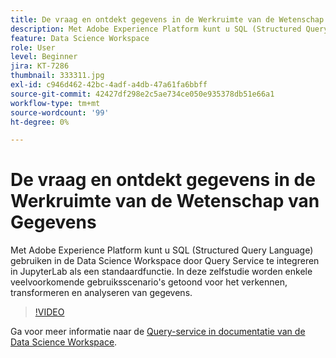 ```yaml
---
title: De vraag en ontdekt gegevens in de Werkruimte van de Wetenschap van Gegevens
description: Met Adobe Experience Platform kunt u SQL (Structured Query Language) gebruiken in de Data Science Workspace door Query Service te integreren in JupyterLab als een standaardfunctie.
feature: Data Science Workspace
role: User
level: Beginner
jira: KT-7286
thumbnail: 333311.jpg
exl-id: c946d462-42bc-4adf-a4db-47a61fa6bbff
source-git-commit: 42427df298e2c5ae734ce050e935378db51e66a1
workflow-type: tm+mt
source-wordcount: '99'
ht-degree: 0%

---
```


# De vraag en ontdekt gegevens in de Werkruimte van de Wetenschap van Gegevens

Met Adobe Experience Platform kunt u SQL (Structured Query Language) gebruiken in de Data Science Workspace door Query Service te integreren in JupyterLab als een standaardfunctie. In deze zelfstudie worden enkele veelvoorkomende gebruiksscenario&#39;s getoond voor het verkennen, transformeren en analyseren van gegevens.

>[!VIDEO](https://video.tv.adobe.com/v/333311)

Ga voor meer informatie naar de [Query-service in documentatie van de Data Science Workspace](https://experienceleague.adobe.com/docs/experience-platform/data-science-workspace/jupyterlab/query-service.html).